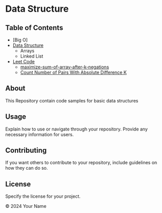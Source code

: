 # Data Structure
## Table of Contents

- [Big O]
- [Data Structure](https://github.com/ravik775/Data-Structure/tree/29c6fd56609044c520027a479964c4ed51f4e3b9/data%20structures)
  - Arrays
  - Linked List
- [Leet Code](https://github.com/ravik775/Data-Structure/tree/76ac1089b15b2bc55272c011ef97ba2f8e43b685/leetcode)
  - [maximize-sum-of-array-after-k-negations](https://github.com/ravik775/Data-Structure/blob/76ac1089b15b2bc55272c011ef97ba2f8e43b685/leetcode/MaximunSunAfterKNega.py)
  - [Count Number of Pairs With Absolute Difference K](https://github.com/ravik775/Data-Structure/blob/76ac1089b15b2bc55272c011ef97ba2f8e43b685/leetcode/CountNumberofPairsWithAbsoluteDifferenceK.py)
<!-- Add more links as needed -->

## About

This Repository contain code samples for basic data structures

## Usage

Explain how to use or navigate through your repository. Provide any necessary information for users.

## Contributing

If you want others to contribute to your repository, include guidelines on how they can do so.

## License

Specify the license for your project.

&copy; 2024 Your Name
